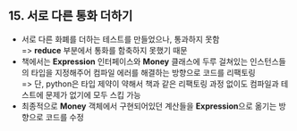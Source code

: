 ## 15. 서로 다른 통화 더하기
   
- 서로 다른 화폐를 더하는 테스트를 만들었으나, 통과하지 못함  
  => **reduce** 부분에서 통화를 함축하지 못했기 때문
- 책에서는 **Expression** 인터페이스와 **Money** 클래스에 두루 걸쳐있는 인스턴스들의 타입을 지정해주어 컴파일 에러를 해결하는 방향으로 코드를 리팩토링  
  => 단, python은 타입 제약이 약해서 책과 같은 리팩토링 과정 없이도 컴파일과 테스트에 문제가 없기에 모두 스킵 가능
- 최종적으로 **Money** 객체에서 구현되어있던 계산들을 **Expression**으로 옮기는 방향으로 코드를 수정